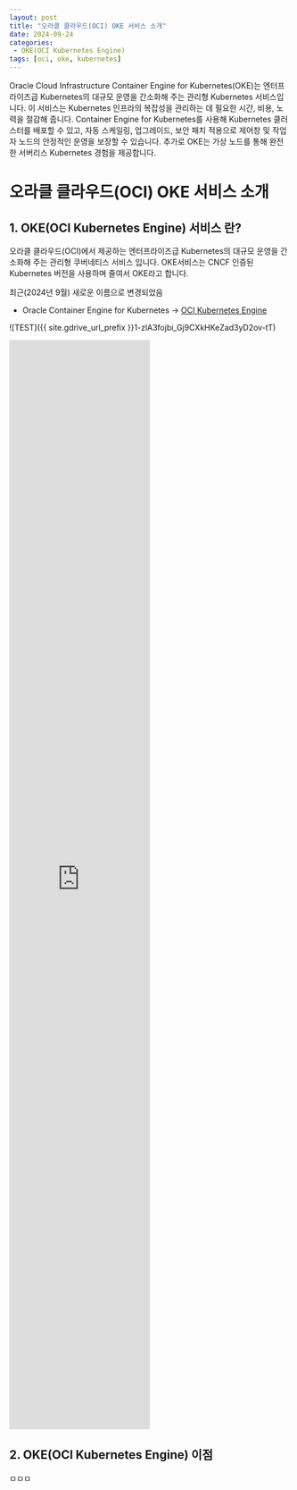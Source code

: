 ```yaml
---
layout: post
title: "오라클 클라우드(OCI) OKE 서비스 소개"
date: 2024-09-24
categories:
 - OKE(OCI Kubernetes Engine)
tags: [oci, oke, kubernetes]
---
```

Oracle Cloud Infrastructure Container Engine for Kubernetes(OKE)는 엔터프라이즈급 Kubernetes의 대규모 운영을 간소화해 주는 관리형 Kubernetes 서비스입니다. 이 서비스는 Kubernetes 인프라의 복잡성을 관리하는 데 필요한 시간, 비용, 노력을 절감해 줍니다. Container Engine for Kubernetes를 사용해 Kubernetes 클러스터를 배포할 수 있고, 자동 스케일링, 업그레이드, 보안 패치 적용으로 제어창 및 작업자 노드의 안정적인 운영을 보장할 수 있습니다. 추가로 OKE는 가상 노드를 통해 완전한 서버리스 Kubernetes 경험을 제공합니다.

# 오라클 클라우드(OCI) OKE 서비스 소개
## 1\. OKE(OCI Kubernetes Engine) 서비스 란?
오라클 클라우드(OCI)에서 제공하는 엔터프라이즈급 Kubernetes의 대규모 운영을 간소화해 주는 관리형 쿠버네티스 서비스 입니다. OKE서비스는 CNCF 인증된 Kubernetes 버전을 사용하며 줄여서 OKE라고 합니다. 

최근(2024년 9월) 새로운 이름으로 변경되었음
* Oracle Container Engine for Kubernetes → [OCI Kubernetes Engine](https://docs.oracle.com/en-us/iaas/releasenotes/conteng/conteng-rename.htm,"oci-release")

![TEST]({{ site.gdrive_url_prefix }}1-zlA3fojbi_Gj9CXkHKeZad3yD2ov-tT)

<iframe width="50%" height="50%" src="https://www.youtube.com/embed/yEHlt75KmA8" frameborder="0" allowfullscreen></iframe>

## 2\. OKE(OCI Kubernetes Engine) 이점
ㅁㅁㅁ
